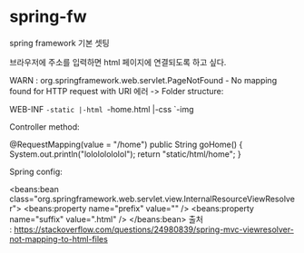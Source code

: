 # spring-fw
spring framework 기본 셋팅


브라우저에 주소를 입력하면 html 페이지에 연결되도록 하고 싶다.

WARN : org.springframework.web.servlet.PageNotFound - No mapping found for HTTP request with URI 에러
->
Folder structure:

 WEB-INF
       `-static
              |-html
                    `-home.html
              |-css
              `-img

			  
Controller method:

 @RequestMapping(value = "/home")
 public String goHome() { 
      System.out.println("lolololololol");
      return "static/html/home";
 }

 
Spring config:

 <resources mapping="/static/**" location="/WEB-INF/static/" />

 <beans:bean
    class="org.springframework.web.servlet.view.InternalResourceViewResolver">
      <beans:property name="prefix" value="" />
      <beans:property name="suffix" value=".html" />
 </beans:bean>
출처 : https://stackoverflow.com/questions/24980839/spring-mvc-viewresolver-not-mapping-to-html-files
